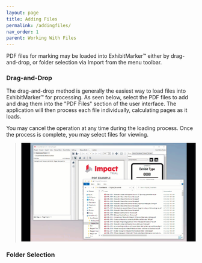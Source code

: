 ```yaml
---
layout: page
title: Adding Files
permalink: /addingfiles/
nav_order: 1
parent: Working With Files
---
```


PDF files for marking may be loaded into ExhibitMarker&trade; either by drag-and-drop, or folder selection via Import from the menu toolbar. 

### Drag-and-Drop

The drag-and-drop method is generally the easiest way to load files into ExhibitMarker&trade; for processing.  As seen below, select the PDF files to add and drag them into the "PDF Files" section of the user interface.  The application will then process each file individually, calculating pages as it loads.

You may cancel the operation at any time during the loading process.  Once the process is complete, you may select files for viewing.

> ![Animated Gif drag-and-drop file loading](/pages//working_with_files/working_with_files_assets/working_with_files_02_DragAndDropFiles.gif)

### Folder Selection

